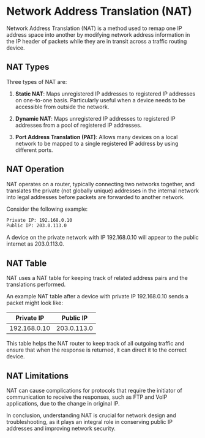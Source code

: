 # Network Address Translation (NAT)

Network Address Translation (NAT) is a method used to remap one IP address space into another by modifying network address information in the IP header of packets while they are in transit across a traffic routing device.

## NAT Types

Three types of NAT are:

1. **Static NAT**: Maps unregistered IP addresses to registered IP addresses on one-to-one basis. Particularly useful when a device needs to be accessible from outside the network.

2. **Dynamic NAT**: Maps unregistered IP addresses to registered IP addresses from a pool of registered IP addresses. 

3. **Port Address Translation (PAT)**: Allows many devices on a local network to be mapped to a single registered IP address by using different ports.

## NAT Operation

NAT operates on a router, typically connecting two networks together, and translates the private (not globally unique) addresses in the internal network into legal addresses before packets are forwarded to another network.

Consider the following example:

```bash
Private IP: 192.168.0.10
Public IP: 203.0.113.0
```

A device on the private network with IP 192.168.0.10 will appear to the public internet as 203.0.113.0.

## NAT Table

NAT uses a NAT table for keeping track of related address pairs and the translations performed.

An example NAT table after a device with private IP 192.168.0.10 sends a packet might look like:

| Private IP    | Public IP   |
| ------------- | ----------- |
| 192.168.0.10  | 203.0.113.0 |

This table helps the NAT router to keep track of all outgoing traffic and ensure that when the response is returned, it can direct it to the correct device.

## NAT Limitations 

NAT can cause complications for protocols that require the initiator of communication to receive the responses, such as FTP and VoIP applications, due to the change in original IP. 

In conclusion, understanding NAT is crucial for network design and troubleshooting, as it plays an integral role in conserving public IP addresses and improving network security.